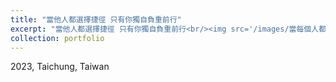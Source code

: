 ```yaml
---
title: "當他人都選擇捷徑 只有你獨自負重前行"
excerpt: "當他人都選擇捷徑 只有你獨自負重前行<br/><img src='/images/當每個人都選擇捷徑 只有你獨自負重前行.png'>"
collection: portfolio
---
```


2023, Taichung, Taiwan
